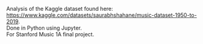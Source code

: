 Analysis of the Kaggle dataset found here: https://www.kaggle.com/datasets/saurabhshahane/music-dataset-1950-to-2019.  
Done in Python using Jupyter.  
For Stanford Music 1A final project.
